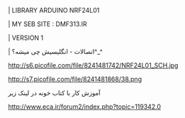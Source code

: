 | LIBRARY ARDUINO NRF24L01

| MY SEB SITE : DMF313.IR

| VERSION 1

| اتصالات - انگلیسیش چی میشه؟^_^

http://s6.picofile.com/file/8241481742/NRF24L01_SCH.jpg

http://s7.picofile.com/file/8241481868/38.png

آموزش کار با کتاب خونه در لینک زیر

http://www.eca.ir/forum2/index.php?topic=119342.0
